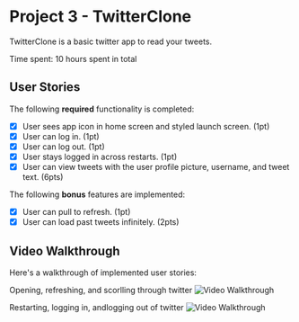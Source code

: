 # Project 3 - TwitterClone

TwitterClone is a basic twitter app to read your tweets.

Time spent: 10 hours spent in total

## User Stories

The following **required** functionality is completed:

- [x] User sees app icon in home screen and styled launch screen. (1pt)
- [x] User can log in. (1pt)
- [x] User can log out. (1pt)
- [x] User stays logged in across restarts. (1pt)
- [x] User can view tweets with the user profile picture, username, and tweet text. (6pts)

The following **bonus** features are implemented:

- [x] User can pull to refresh. (1pt)
- [x] User can load past tweets infinitely. (2pts)

## Video Walkthrough

Here's a walkthrough of implemented user stories:


Opening, refreshing, and scorlling through twitter
<img src='Opening, refreshing, scroll, twitter.gif' title='Opening, refreshing, and scorlling through twitter' width='' alt='Video Walkthrough' />


Restarting, logging in, andlogging out of twitter
<img src='Restart, login, logout, twitter.gif' title='Restart, login, logout, twitter' width='' alt='Video Walkthrough' />

